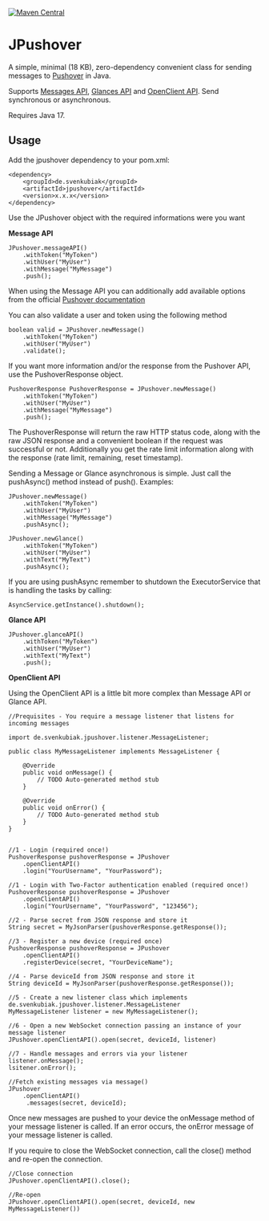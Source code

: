 [![Maven Central](https://maven-badges.herokuapp.com/maven-central/de.svenkubiak/jpushover/badge.svg)](https://mvnrepository.com/artifact/de.svenkubiak/jpushover)

JPushover
================

A simple, minimal (18 KB), zero-dependency convenient class for sending messages to [Pushover][1] in Java.

Supports [Messages API][3], [Glances API][4] and [OpenClient API][5]. Send synchronous or asynchronous.

Requires Java 17.

Usage
------------------

Add the jpushover dependency to your pom.xml:

```
<dependency>
    <groupId>de.svenkubiak</groupId>
    <artifactId>jpushover</artifactId>
    <version>x.x.x</version>
</dependency>
```

Use the JPushover object with the required informations were you want

**Message API**

```
JPushover.messageAPI()
	.withToken("MyToken")
	.withUser("MyUser")
	.withMessage("MyMessage")
	.push();
```

When using the Message API you can additionally add available options from the official [Pushover documentation][2]	

You can also validate a user and token using the following method

```
boolean valid = JPushover.newMessage()
	.withToken("MyToken")
	.withUser("MyUser")
	.validate();
```	


If you want more information and/or the response from the Pushover API, use the PushoverResponse object.

```
PushoverResponse PushoverResponse = JPushover.newMessage()
	.withToken("MyToken")
	.withUser("MyUser")
	.withMessage("MyMessage")
	.push();
```		

The PushoverResponse will return the raw HTTP status code, along with the raw JSON response and a convenient boolean if the request was successful or not. Additionally you get the rate limit information along with the response (rate limit, remaining, reset timestamp).

Sending a Message or Glance asynchronous is simple. Just call the pushAsync() method instead of push(). Examples:


```
JPushover.newMessage()
	.withToken("MyToken")
	.withUser("MyUser")
	.withMessage("MyMessage")
	.pushAsync();

JPushover.newGlance()
	.withToken("MyToken")
	.withUser("MyUser")
	.withText("MyText")
	.pushAsync();		
```

If you are using pushAsync remember to shutdown the ExecutorService that is handling the tasks by calling:

```
AsyncService.getInstance().shutdown();	
```

**Glance API**

```
JPushover.glanceAPI()
	.withToken("MyToken")
	.withUser("MyUser")
	.withText("MyText")
	.push();		
```

**OpenClient API**

Using the OpenClient API is a little bit more complex than Message API or Glance API.

```
//Prequisites - You require a message listener that listens for incoming messages

import de.svenkubiak.jpushover.listener.MessageListener;

public class MyMessageListener implements MessageListener {

    @Override
    public void onMessage() {
        // TODO Auto-generated method stub
    }

    @Override
    public void onError() {
        // TODO Auto-generated method stub   
    }
}


//1 - Login (required once!)
PushoverResponse pushoverResponse = JPushover
	.openClientAPI()
	.login("YourUsername", "YourPassword");

//1 - Login with Two-Factor authentication enabled (required once!)
PushoverResponse pushoverResponse = JPushover
	.openClientAPI()
	.login("YourUsername", "YourPassword", "123456");

//2 - Parse secret from JSON response and store it
String secret = MyJsonParser(pushoverResponse.getResponse());

//3 - Register a new device (required once)
PushoverResponse pushoverResponse = JPushover
	.openClientAPI()
	.registerDevice(secret, "YourDeviceName");

//4 - Parse deviceId from JSON response and store it
String deviceId = MyJsonParser(pushoverResponse.getResponse());

//5 - Create a new listener class which implements de.svenkubiak.jpushover.listener.MessageListener
MyMessageListener listener = new MyMessageListener();

//6 - Open a new WebSocket connection passing an instance of your message listener
JPushover.openClientAPI().open(secret, deviceId, listener)

//7 - Handle messages and errors via your listener
listener.onMessage();
lsitener.onError();

//Fetch existing messages via message()
JPushover
	.openClientAPI()
     .messages(secret, deviceId);

```

Once new messages are pushed to your device the onMessage method of your message listener is called. If an error occurs, the onError message of your message listener is called.

If you require to close the WebSocket connection, call the close() method and re-open the connection.


```
//Close connection
JPushover.openClientAPI().close();

//Re-open
JPushover.openClientAPI().open(secret, deviceId, new MyMessageListener())

```


[1]: https://pushover.net
[2]: https://pushover.net/api
[3]: https://pushover.net/api
[4]: https://pushover.net/api/glances
[5]: https://pushover.net/api/client